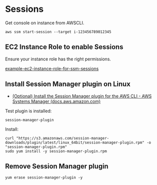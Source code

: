 # Sessions

Get console on instance from AWSCLI.

```
aws ssm start-session --target i-123456789012345
```

## EC2 Instance Role to enable Sessions

Ensure your instance role has the right permissions.

[example-ec2-instance-role-for-ssm-sessions](example-ec2-instance-role-for-ssm-sessions.md)
## Install Session Manager plugin on Linux

- [(Optional) Install the Session Manager plugin for the AWS CLI - AWS Systems Manager (docs.aws.amazon.com)](https://docs.aws.amazon.com/systems-manager/latest/userguide/session-manager-working-with-install-plugin.html#install-plugin-verify)

Test plugin is installed:

```shell
session-manager-plugin
```

Install:

```shell
curl "https://s3.amazonaws.com/session-manager-downloads/plugin/latest/linux_64bit/session-manager-plugin.rpm" -o "session-manager-plugin.rpm"
sudo yum install -y session-manager-plugin.rpm
```

## Remove Session Manager plugin

```shell
yum erase session-manager-plugin -y
```

